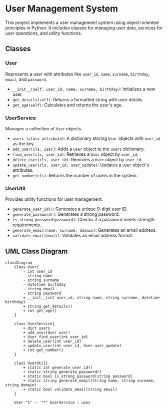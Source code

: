 # User Management System

This project implements a user management system using object-oriented principles in Python. It includes classes for managing user data, services for user operations, and utility functions.

## Classes

### User

Represents a user with attributes like `user_id`, `name`, `surname`, `birthday`, `email`, and `password`.

* `__init__(self, user_id, name, surname, birthday)`: Initializes a new user.
* `get_details(self)`: Returns a formatted string with user details.
* `get_age(self)`: Calculates and returns the user's age.

### UserService

Manages a collection of `User` objects.

* `users (class attribute)`: A dictionary storing `User` objects with `user_id` as the key.
* `add_user(cls, user)`: Adds a `User` object to the `users` dictionary.
* `find_user(cls, user_id)`: Retrieves a `User` object by `user_id`.
* `delete_user(cls, user_id)`: Removes a `User` object by `user_id`.
* `update_user(cls, user_id, user_update)`: Updates a `User` object's attributes.
* `get_number(cls)`: Returns the number of users in the system.

### UserUtil

Provides utility functions for user management.

* `generate_user_id()`: Generates a unique 9-digit user ID.
* `generate_password()`: Generates a strong password.
* `is_strong_password(password)`: Checks if a password meets strength requirements.
* `generate_email(name, surname, domain)`: Generates an email address.
* `validate_email(email)`: Validates an email address format.

## UML Class Diagram

```mermaid
classDiagram
    class User{
        - int user_id
        - string name
        - string surname
        - datetime birthday
        - string email
        - string password
        + __init__(int user_id, string name, string surname, datetime birthday)
        + string get_details()
        + int get_age()
    }

    class UserService{
        + dict users
        + add_user(User user)
        + User find_user(int user_id)
        + delete_user(int user_id)
        + update_user(int user_id, User user_update)
        + int get_number()
    }

    class UserUtil{
        + static int generate_user_id()
        + static string generate_password()
        + static bool is_strong_password(string password)
        + static string generate_email(string name, string surname, string domain)
        + static bool validate_email(string email)
    }

    User "1" -- "*" UserService : uses
